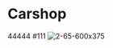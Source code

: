 # Carshop
44444
#111
![2-65-600x375](https://user-images.githubusercontent.com/86650062/159756407-def8e6fa-41d9-43bf-ac43-77a1bc88dc97.jpg)

